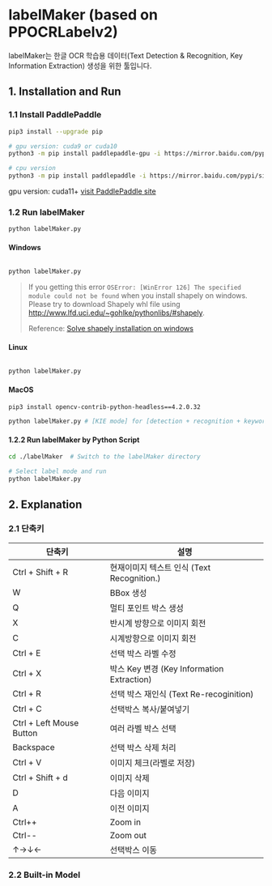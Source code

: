 # labelMaker (based on PPOCRLabelv2)

labelMaker는 한글 OCR 학습용 데이터(Text Detection & Recognition, Key Information Extraction) 생성을 위한 툴입니다.


## 1. Installation and Run

### 1.1 Install PaddlePaddle

```bash
pip3 install --upgrade pip

# gpu version: cuda9 or cuda10
python3 -m pip install paddlepaddle-gpu -i https://mirror.baidu.com/pypi/simple

# cpu version
python3 -m pip install paddlepaddle -i https://mirror.baidu.com/pypi/simple
```
gpu version: cuda11+
[visit PaddlePaddle site](https://www.paddlepaddle.org.cn/en/install/quick?docurl=/documentation/docs/en/install/pip/macos-pip_en.html)


### 1.2 Run labelMaker

```bash
python labelMaker.py

```

#### Windows

```bash

python labelMaker.py
```

> If you getting this error `OSError: [WinError 126] The specified module could not be found` when you install shapely on windows. Please try to download Shapely whl file using http://www.lfd.uci.edu/~gohlke/pythonlibs/#shapely.
>
> Reference: [Solve shapely installation on windows](https://stackoverflow.com/questions/44398265/install-shapely-oserror-winerror-126-the-specified-module-could-not-be-found)
>

#### Linux

```bash

python labelMaker.py
```

#### MacOS
```bash
pip3 install opencv-contrib-python-headless==4.2.0.32

python labelMaker.py # [KIE mode] for [detection + recognition + keyword extraction] labeling
```

#### 1.2.2 Run labelMaker by Python Script

```bash
cd ./labelMaker  # Switch to the labelMaker directory

# Select label mode and run
python labelMaker.py
```



## 2. Explanation

### 2.1 단축키

| 단축키                     | 설명                                              |
|--------------------------|--------------------------------------------------|
| Ctrl + Shift + R         | 현재이미지 텍스트 인식 (Text Recognition.)             |
| W                        | BBox 생성                                          |
| Q                        | 멀티 포인트 박스 생성                                  |
| X                        | 반시계 방향으로 이미지 회전                              |
| C                        | 시계방향으로 이미지 회전                                |
| Ctrl + E                 | 선택 박스 라벨 수정                                   |
| Ctrl + X                 | 박스 Key 변경 (Key Information Extraction)          |
| Ctrl + R                 | 선택 박스 재인식 (Text Re-recoginition)               |
| Ctrl + C                 | 선택박스 복사/붙여넣기                                  |
| Ctrl + Left Mouse Button | 여러 라벨 박스 선택                                    |
| Backspace                | 선택 박스 삭제 처리                                    |
| Ctrl + V                 | 이미지 체크(라벨로 저장)                                |
| Ctrl + Shift + d         | 이미지 삭제                                          |
| D                        | 다음 이미지                                          |
| A                        | 이전 이미지                                          |
| Ctrl++                   | Zoom in                                           |
| Ctrl--                   | Zoom out                                          |
| ↑→↓←                     | 선택박스 이동                                        |

### 2.2 Built-in Model

 
